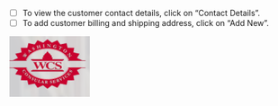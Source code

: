 - [ ] To view the customer contact details, click on “Contact Details”.
- [ ] To add customer billing and shipping address, click on “Add New”.
 
![WCS_Logo.png](.attachments/WCS_Logo-356bf219-e478-46d6-a3b5-81b52b8b2a02.png)